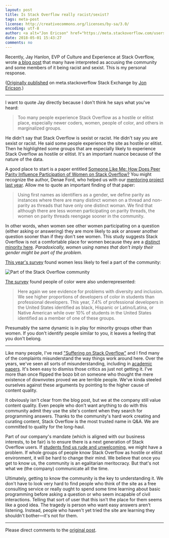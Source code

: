 ```yaml
---
layout: post
title: Is Stack Overflow really racist/sexist?
tags: meta-post 
license: http://creativecommons.org/licenses/by-sa/3.0/
encoding: utf-8
author: <a alt="Jon Ericson" href="https://meta.stackoverflow.com/users/1438/jon-ericson">Jon Ericson</a>
date: 2018-05-01 15:43:27
comments: no
---
```


Recently, Jay Hanlon, EVP of Culture and Experience at Stack Overflow,
wrote
[a blog post](https://stackoverflow.blog/2018/04/26/stack-overflow-isnt-very-welcoming-its-time-for-that-to-change/)
that many have interpreted as accusing the community and some members
of it being racist and sexist. This is my personal response. 

([Originally published](https://meta.stackoverflow.com/a/367028/1438) on meta.stackoverflow Stack Exchange by <a alt="Jon Ericson" href="https://meta.stackoverflow.com/users/1438/jon-ericson">Jon Ericson</a>.)

---

I want to quote Jay directly because I don't think he says what you've heard:

> Too many people experience Stack Overflow as a hostile or elitist place, especially newer coders, women, people of color, and others in marginalized groups.

He didn't say that Stack Overflow is sexist or racist. He didn't say _you_ are sexist or racist. He said some people experience the site as hostile or elitist. Then he highlighted some groups that are especially likely to experience Stack Overflow as hostile or elitist. It's an important nuance because of the nature of the data.

A good place to start is a paper entitled [Someone Like Me: How Does Peer Parity Influence Participation of Women on Stack Overflow?](https://www.researchgate.net/publication/319244743_Someone_Like_Me_How_Does_Peer_Parity_Influence_Participation_of_Women_on_Stack_Overflow) You might recognize the author, Denae Ford, who helped us with our [mentoring project last year](https://meta.stackoverflow.com/questions/353845/stack-overflow-mentorship-research-project). Allow me to quote an important finding of that paper:

> Using first names as identifiers as a gender, we define parity as instances where there are many distinct women on a thread and non-parity as threads that have only one distinct woman. We find that although there are less women participating on parity threads, the women on parity threads reengage sooner in the community. 

In other words, when women see other women participating on a question (either asking or answering) they are more likely to ask or answer another question sooner than if they don't see women. This study suggests Stack Overflow is not a comfortable place for women because they are a [distinct minority here](https://insights.stackoverflow.com/survey/2018/#demographics). _Paradoxically, women using names that don't imply their gender might be part of the problem._ 

[This year's survey](https://insights.stackoverflow.com/survey/2018/#engaging-together) found women less likely to feel a part of the community:

![Part of the Stack Overflow community][1]


[The survey](https://insights.stackoverflow.com/survey/2018/#developer-profile-race-and-ethnicity) found people of color were also underrepresented:

> Here again we see evidence for problems with diversity and inclusion. We see higher proportions of developers of color in students than professional developers. This year, 7.4% of professional developers in the United States identified as black, Hispanic or Latino/Latina, or Native American while over 10% of students in the United States identified as a member of one of these groups.

Presumably the same dynamic is in play for minority groups other than women. If you don't identify people similar to you, it leaves a feeling that you don't belong.

---

Like many people, I've read ["Suffering on Stack Overflow"](https://medium.com/@Aprilw/suffering-on-stack-overflow-c46414a34a52) and I find many of the complaints misunderstand the way things work around here. Over the years, we've seen all sorts of misunderstanding, including in [academic papers](https://meta.stackoverflow.com/questions/263138/is-sparrows-and-owls-a-useful-model-of-answering-behavior). It's been easy to dismiss those critics as just not getting it. I've more than once flipped the bozo bit on someone who thought the mere existence of downvotes proved we are terrible people. We've kinda steeled ourselves against these arguments by pointing to the higher cause of content quality.

It obviously isn't clear from the blog post, but we at the company still value content quality. Even people who don't want anything to do with this community admit they use the site's content when they search for programming answers. Thanks to the community's hard work creating and curating content, Stack Overflow is the most trusted name in Q&A. We are committed to quality for the long-haul.

Part of our company's mandate (which is aligned with our business interests, to be fair) is to ensure there is a next generation of Stack Overflow users. If [students find us rude and unwelcoming](https://twitter.com/jessamyn/status/975179501566087168), we might have a problem. If whole groups of people know Stack Overflow as hostile or elitist environment, it will be hard to change their mind. We believe that once you get to know us, the community is an egalitarian meritocracy. But that's not what we (the company) communicate all the time. 

Ultimately, getting to know the community is the key to understanding it. We don't have to look very hard to find people who think of the site as a free consulting service or really ought to spend some time learning about basic programming before asking a question or who seem incapable of civil interactions. Telling that sort of user that this isn't the place for them seems like a good idea. The tragedy is person who want easy answers aren't listening. Instead, people who haven't yet tried the site are learning they shouldn't bother&mdash;it's not for them.

  [1]: https://i.stack.imgur.com/V4d7b.png
  [2]: https://i.stack.imgur.com/TGoLt.png
  [3]: https://i.stack.imgur.com/z8mhb.png

---

Please direct comments to the [original post](https://meta.stackoverflow.com/a/367028/1438).

